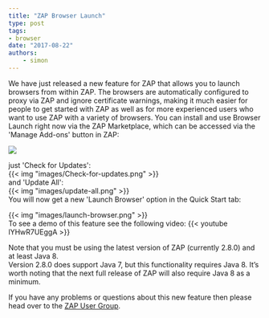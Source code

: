 ```yaml
---
title: "ZAP Browser Launch"
type: post
tags:
- browser
date: "2017-08-22"
authors:
    - simon
---
```

We have just released a new feature for ZAP that allows you to launch browsers from within ZAP. The browsers are automatically configured to
proxy via ZAP and ignore certificate warnings, making it much easier for people to get started with ZAP as well as for more experienced users
who want to use ZAP with a variety of browsers. You can install and use Browser Launch right now via the ZAP Marketplace, which can be accessed
via the 'Manage Add-ons' button in ZAP:  
  
![](/img/zap-screenshot-browse-addons.png)  
  
just 'Check for Updates':  
{{< img "images/Check-for-updates.png" >}}  
and 'Update All':  
{{< img "images/update-all.png" >}}  
You will now get a new 'Launch Browser' option in the Quick Start tab:  
  
{{< img "images/launch-browser.png" >}}  
To see a demo of this feature see the following video:
{{< youtube lYHwR7UEggA >}}
  
Note that you must be using the latest version of ZAP (currently 2.8.0) and at least Java 8.  
Version 2.8.0 does support Java 7, but this functionality requires Java 8. It’s worth noting that the next full release of ZAP will also require
Java 8 as a minimum.  
  
If you have any problems or questions about this new feature then please head over to the [ZAP User Group](https://groups.google.com/group/zaproxy-users).

